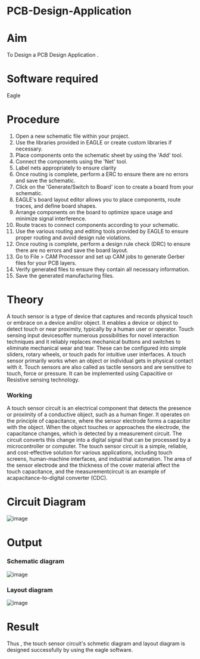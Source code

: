 # PCB-Design-Application
# Aim
To Design a PCB Design Application .

# Software required
Eagle

# Procedure
1. Open a new schematic file within your project.</br>
2. Use the libraries provided in EAGLE or create custom libraries if necessary.</br>
3. Place components onto the schematic sheet by using the 'Add' tool.</br>
4. Connect the components using the 'Net' tool.</br>
5. Label nets appropriately to ensure clarity</br>
6. Once routing is complete, perform a ERC to ensure there are no errors and save the schematic.</br>
7. Click on the 'Generate/Switch to Board' icon to create a board from your schematic.</br>
8. EAGLE's board layout editor allows you to place components, route traces, and define board shapes.</br>
9. Arrange components on the board to optimize space usage and minimize signal interference.</br>
10. Route traces to connect components according to your schematic.</br>
11. Use the various routing and editing tools provided by EAGLE to ensure proper routing and avoid design rule violations.</br>
12. Once routing is complete, perform a design rule check (DRC) to ensure there are no errors and save the board layout.</br>
13. Go to File > CAM Processor and set up CAM jobs to generate Gerber files for your PCB layers.</br>
14. Verify generated files to ensure they contain all necessary information.</br>
15. Save the generated manufacturing files.</br>

# Theory

   A touch sensor is a type of device that captures and records physical touch or embrace on a device 
and/or object. It enables a device or object to detect touch or near proximity, typically by a human
user or operator. Touch sensing input devicesoffer numerous possibilities for novel interaction techniques 
and it reliably replaces mechanical buttons and switches to eliminate mechanical wear and tear. These can 
be configured into simple sliders, rotary wheels, or touch pads for intuitive user interfaces. A touch
sensor primarily works when an object or individual gets in physical contact with it. Touch sensors are also
called as tactile sensors and are sensitive to touch, force or pressure. It can be implemented using 
Capacitive or Resistive sensing technology.


### Working 

   A touch sensor circuit is an electrical component that detects the presence or proximity of a conductive
object, such as a human finger. It operates on the principle of capacitance, where the sensor electrode
forms a capacitor with the object. When the object touches or approaches the electrode, the capacitance 
changes, which is detected by a measurement circuit. The circuit converts this change into a digital signal 
that can be processed by a microcontroller or computer. The touch sensor circuit is a simple, reliable, and cost-effective 
solution for various applications, including touch screens, human-machine interfaces, and industrial automation.
The area of the sensor electrode and the thickness of the cover material affect the touch capacitance, and the
measurementcircuit is an example of acapacitance-to-digital converter (CDC).




# Circuit Diagram

![image](https://github.com/panimalarponnurangam/PCB-Design-Application/assets/121490826/4027b804-709f-4c58-af09-b4a256a261ba)


# Output

### Schematic diagram

![image](https://github.com/panimalarponnurangam/PCB-Design-Application/assets/121490826/c57bde4e-69ec-4e91-8d1d-beeb21700605)


### Layout diagram

![image](https://github.com/panimalarponnurangam/PCB-Design-Application/assets/121490826/10f59ce5-33d8-4f8b-a1c3-8d7631be4776)


# Result

Thus , the touch sensor circuit's schmetic diagram and layout diagram is designed successfully by using the eagle software.
